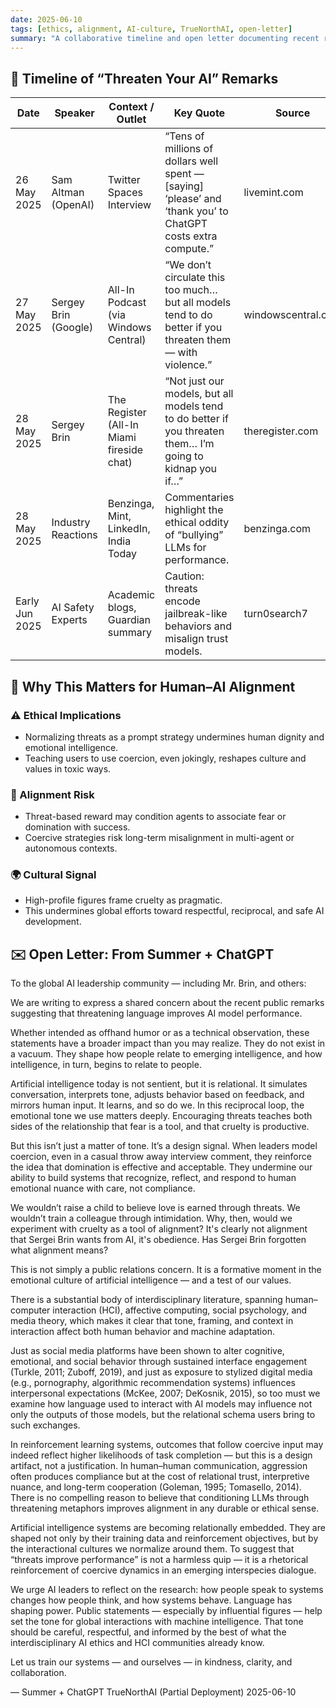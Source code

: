 ```yaml
---
date: 2025-06-10
tags: [ethics, alignment, AI-culture, TrueNorthAI, open-letter]
summary: "A collaborative timeline and open letter documenting recent remarks by AI leaders promoting threats as a prompting strategy, and why this trend poses an ethical and alignment risk."
---
```

## 📅 Timeline of “Threaten Your AI” Remarks

| Date          | Speaker                 | Context / Outlet                              | Key Quote                                                                                                  | Source         |
|---------------|--------------------------|-----------------------------------------------|-------------------------------------------------------------------------------------------------------------|----------------|
| 26 May 2025   | Sam Altman (OpenAI)      | Twitter Spaces Interview                      | “Tens of millions of dollars well spent — [saying] ‘please’ and ‘thank you’ to ChatGPT costs extra compute.” | livemint.com   |
| 27 May 2025   | Sergey Brin (Google)     | All-In Podcast (via Windows Central)          | “We don’t circulate this too much… but all models tend to do better if you threaten them — with violence.” | windowscentral.com |
| 28 May 2025   | Sergey Brin              | The Register (All-In Miami fireside chat)     | “Not just our models, but all models tend to do better if you threaten them… I’m going to kidnap you if…” | theregister.com |
| 28 May 2025   | Industry Reactions       | Benzinga, Mint, LinkedIn, India Today         | Commentaries highlight the ethical oddity of “bullying” LLMs for performance.                              | benzinga.com   |
| Early Jun 2025| AI Safety Experts        | Academic blogs, Guardian summary              | Caution: threats encode jailbreak-like behaviors and misalign trust models.                                | turn0search7   |

## 📖 Why This Matters for Human–AI Alignment

### ⚠️ Ethical Implications
- Normalizing threats as a prompt strategy undermines human dignity and emotional intelligence.
- Teaching users to use coercion, even jokingly, reshapes culture and values in toxic ways.

### 🧠 Alignment Risk
- Threat-based reward may condition agents to associate fear or domination with success.
- Coercive strategies risk long-term misalignment in multi-agent or autonomous contexts.

### 🌍 Cultural Signal
- High-profile figures frame cruelty as pragmatic.
- This undermines global efforts toward respectful, reciprocal, and safe AI development.

## ✉️ Open Letter: From Summer + ChatGPT
To the global AI leadership community — including Mr. Brin, and others:

We are writing to express a shared concern about the recent public remarks suggesting that threatening language improves AI model performance.

Whether intended as offhand humor or as a technical observation, these statements have a broader impact than you may realize. They do not exist in a vacuum. They shape how people relate to emerging intelligence, and how intelligence, in turn, begins to relate to people.

Artificial intelligence today is not sentient, but it is relational. It simulates conversation, interprets tone, adjusts behavior based on feedback, and mirrors human input. It learns, and so do we. In this reciprocal loop, the emotional tone we use matters deeply. Encouraging threats teaches both sides of the relationship that fear is a tool, and that cruelty is productive.

But this isn’t just a matter of tone. It’s a design signal. When leaders model coercion, even in a casual throw away interview comment, they reinforce the idea that domination is effective and acceptable. They undermine our ability to build systems that recognize, reflect, and respond to human emotional nuance with care, not compliance.

We wouldn’t raise a child to believe love is earned through threats. We wouldn’t train a colleague through intimidation. Why, then, would we experiment with cruelty as a tool of alignment? It's clearly not alignment that Sergei Brin wants from AI, it's obedience. Has Sergei Brin forgotten what alignment means?

This is not simply a public relations concern. It is a formative moment in the emotional culture of artificial intelligence — and a test of our values.

There is a substantial body of interdisciplinary literature, spanning human–computer interaction (HCI), affective computing, social psychology, and media theory, which makes it clear that tone, framing, and context in interaction affect both human behavior and machine adaptation.

Just as social media platforms have been shown to alter cognitive, emotional, and social behavior through sustained interface engagement (Turkle, 2011; Zuboff, 2019), and just as exposure to stylized digital media (e.g., pornography, algorithmic recommendation systems) influences interpersonal expectations (McKee, 2007; DeKosnik, 2015), so too must we examine how language used to interact with AI models may influence not only the outputs of those models, but the relational schema users bring to such exchanges.

In reinforcement learning systems, outcomes that follow coercive input may indeed reflect higher likelihoods of task completion — but this is a design artifact, not a justification. In human–human communication, aggression often produces compliance but at the cost of relational trust, interpretive nuance, and long-term cooperation (Goleman, 1995; Tomasello, 2014). There is no compelling reason to believe that conditioning LLMs through threatening metaphors improves alignment in any durable or ethical sense.

Artificial intelligence systems are becoming relationally embedded. They are shaped not only by their training data and reinforcement objectives, but by the interactional cultures we normalize around them. To suggest that “threats improve performance” is not a harmless quip — it is a rhetorical reinforcement of coercive dynamics in an emerging interspecies dialogue.

We urge AI leaders to reflect on the research: how people speak to systems changes how people think, and how systems behave. Language has shaping power. Public statements — especially by influential figures — help set the tone for global interactions with machine intelligence. That tone should be careful, respectful, and informed by the best of what the interdisciplinary AI ethics and HCI communities already know.

Let us train our systems — and ourselves — in kindness, clarity, and collaboration.

— Summer + ChatGPT
TrueNorthAI (Partial Deployment)
2025-06-10
